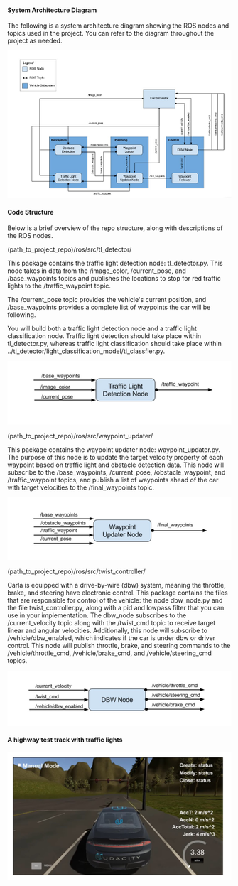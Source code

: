 [image1]: imgs/Screenshot_1.jpg "Architecture"
[image2]: imgs/Screenshot_2.jpg "Architecture"
[image3]: imgs/Screenshot_3.jpg "Architecture"
[image4]: imgs/Screenshot_4.jpg "Architecture"
[image5]: imgs/Screenshot_5.jpg "Simulator"

#### System Architecture Diagram

The following is a system architecture diagram showing the ROS nodes and topics used in the project. You can refer to the diagram throughout the project as needed.

![alt text][image1] 

#### Code Structure
Below is a brief overview of the repo structure, along with descriptions of the ROS nodes. 

(path_to_project_repo)/ros/src/tl_detector/

This package contains the traffic light detection node: tl_detector.py. This node takes in data from the /image_color, /current_pose, and /base_waypoints topics and publishes the locations to stop for red traffic lights to the /traffic_waypoint topic.

The /current_pose topic provides the vehicle's current position, and /base_waypoints provides a complete list of waypoints the car will be following.

You will build both a traffic light detection node and a traffic light classification node. Traffic light detection should take place within tl_detector.py, whereas traffic light classification should take place within ../tl_detector/light_classification_model/tl_classfier.py.

![alt text][image2] 

(path_to_project_repo)/ros/src/waypoint_updater/

This package contains the waypoint updater node: waypoint_updater.py. The purpose of this node is to update the target velocity property of each waypoint based on traffic light and obstacle detection data. This node will subscribe to the /base_waypoints, /current_pose, /obstacle_waypoint, and /traffic_waypoint topics, and publish a list of waypoints ahead of the car with target velocities to the /final_waypoints topic.

![alt text][image3] 

(path_to_project_repo)/ros/src/twist_controller/

Carla is equipped with a drive-by-wire (dbw) system, meaning the throttle, brake, and steering have electronic control. This package contains the files that are responsible for control of the vehicle: the node dbw_node.py and the file twist_controller.py, along with a pid and lowpass filter that you can use in your implementation. The dbw_node subscribes to the /current_velocity topic along with the /twist_cmd topic to receive target linear and angular velocities. Additionally, this node will subscribe to /vehicle/dbw_enabled, which indicates if the car is under dbw or driver control. This node will publish throttle, brake, and steering commands to the /vehicle/throttle_cmd, /vehicle/brake_cmd, and /vehicle/steering_cmd topics.

![alt text][image4] 

#### A highway test track with traffic lights
![alt text][image5] 

